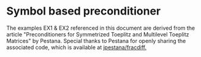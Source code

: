 # Symbol based preconditioner
The examples EX1 & EX2 referenced in this document are derived from the article "Preconditioners for Symmetrized Toeplitz and Multilevel Toeplitz Matrices" by Pestana. Special thanks to Pestana for openly sharing the associated code, which is available at [jpestana/fracdiff.](https://github.com/jpestana/fracdiff)
